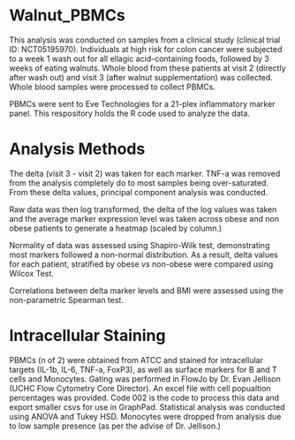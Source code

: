 # Walnut_PBMCs

This analysis was conducted on samples from a clinical study (clinical trial ID: NCT05195970).
Individuals at high risk for colon cancer were subjected to a week 1 wash out for all ellagic acid-containing foods, followed by 3 weeks of eating walnuts. Whole blood from these patients at visit 2 (directly after wash out) and visit 3 (after walnut supplementation) was collected. Whole blood samples were processed to collect PBMCs.

PBMCs were sent to Eve Technologies for a 21-plex inflammatory marker panel. This respository holds the R code used to analyze the data.

# Analysis Methods
The delta (visit 3 - visit 2) was taken for each marker. TNF-a was removed from the analysis completely do to most samples being over-saturated. From these delta values, principal component analysis was conducted. 

Raw data was then log transformed, the delta of the log values was taken and the average marker expression level was taken across obese and non obese patients to generate a heatmap (scaled by column.)

Normality of data was assessed using Shapiro-Wilk test, demonstrating most markers followed a non-normal distribution. As a result, delta values for each patient, stratified by obese vs non-obese were compared using Wilcox Test. 

Correlations between delta marker levels and BMI were assessed using the non-parametric Spearman test.

# Intracellular Staining
PBMCs (n of 2) were obtained from ATCC and stained for intracellular targets (IL-1b, IL-6, TNF-a, FoxP3), as well as surface markers for B and T cells and Monocytes.
Gating was performed in FlowJo by Dr. Evan Jellison (UCHC Flow Cytometry Core Director). An excel file with cell popualtion percentages was provided. Code 002 is the code to process this data and export smaller csvs for use in GraphPad.
Statistical analysis was conducted using ANOVA and Tukey HSD. 
Monocytes were dropped from analysis due to low sample presence (as per the advise of Dr. Jellison.)



